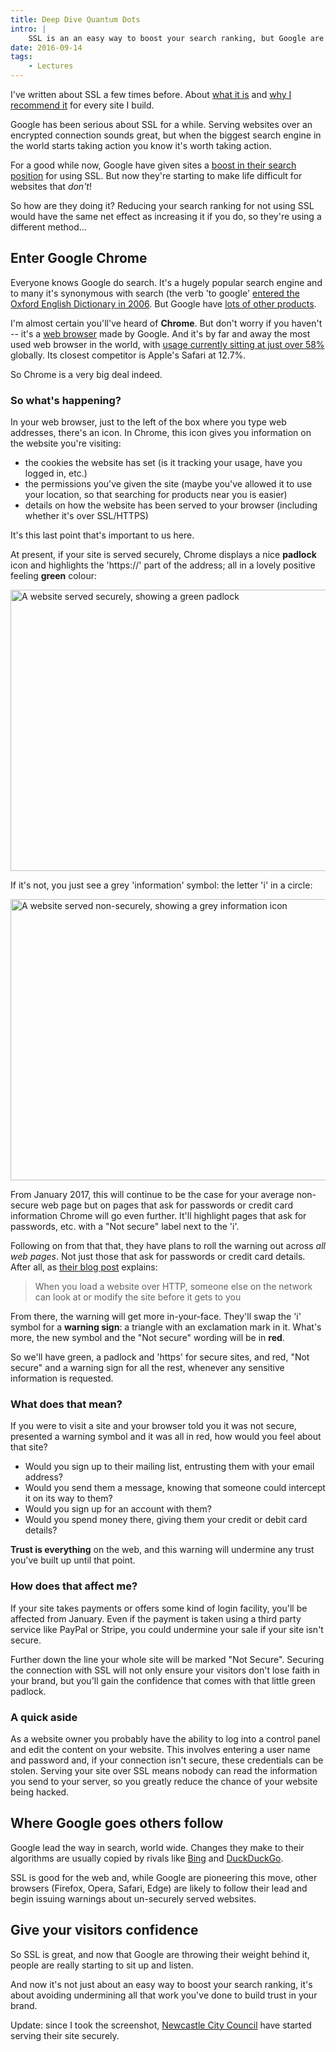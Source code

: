 ```yaml
---
title: Deep Dive Quantum Dots
intro: |
    SSL is an an easy way to boost your search ranking, but Google are introducing something much more damaging to websites that aren't served securely
date: 2016-09-14
tags:
    - Lectures
---
```


I've written about SSL a few times before. About [what it is](/resources/what-is-ssl-and-is-it-worth-the-bother) and [why I recommend it](/resources/ssl-for-everyone) for every site I build.

Google has been serious about SSL for a while. Serving websites over an encrypted connection sounds great, but when the biggest search engine in the world starts taking action you know it's worth taking action.

For a good while now, Google have given sites a [boost in their search position](https://webmasters.googleblog.com/2014/08/https-as-ranking-signal.html) for using SSL. But now they're starting to make life difficult for websites that _don't_!

So how are they doing it? Reducing your search ranking for not using SSL would have the same net effect as increasing it if you do, so they're using a different method…


## Enter Google Chrome

Everyone knows Google do search. It's a hugely popular search engine and to many it's synonymous with search (the verb 'to google' [entered the Oxford English Dictionary in 2006](https://en.wikipedia.org/wiki/Google_(verb)). But Google have [lots of other products](https://about.google/intl/en_us/products).

I'm almost certain you'll've heard of **Chrome**. But don't worry if you haven't -- it's a [web browser](/resources/whats-in-a-browser) made by Google. And it's by far and away the most used web browser in the world, with [usage currently sitting at just over 58%](https://www.w3counter.com/globalstats.php?year=2016&month=8) globally. Its closest competitor is Apple's Safari at 12.7%.

So Chrome is a very big deal indeed.


### So what's happening?

In your web browser, just to the left of the box where you type web addresses, there's an icon. In Chrome, this icon gives you information on the website you're visiting:

+ the cookies the website has set (is it tracking your usage, have you logged in, etc.)
+ the permissions you've given the site (maybe you've allowed it to use your location, so that searching for products near you is easier)
+ details on how the website has been served to your browser (including whether it's over SSL/HTTPS)

It's this last point that's important to us here.

At present, if your site is served securely, Chrome displays a nice **padlock** icon and highlights the 'https://' part of the address; all in a lovely positive feeling **green** colour:

<img src="/assets/img/resources/tempertemper-ssl.png" alt="A website served securely, showing a green padlock" width="800" height="450" loading="lazy" decoding="async" />

If it's not, you just see a grey 'information' symbol: the letter 'i' in a circle:

<img src="/assets/img/resources/newcastle-city-council-ssl.png" alt="A website served non-securely, showing a grey information icon" width="800" height="450" loading="lazy" decoding="async" />

From January 2017, this will continue to be the case for your average non-secure web page but on pages that ask for passwords or credit card information Chrome will go even further. It'll highlight pages that ask for passwords, etc. with a "Not secure" label next to the 'i'.

Following on from that that, they have plans to roll the warning out across _all web pages_. Not just those that ask for passwords or credit card details. After all, as [their blog post](https://security.googleblog.com/2016/09/moving-towards-more-secure-web.html) explains:

> When you load a website over HTTP, someone else on the network can look at or modify the site before it gets to you

From there, the warning will get more in-your-face. They'll swap the 'i' symbol for a **warning sign**: a triangle with an exclamation mark in it. What's more, the new symbol and the "Not secure" wording will be in **red**.

So we'll have green, a padlock and 'https' for secure sites, and red, "Not secure" and a warning sign for all the rest, whenever any sensitive information is requested.

### What does that mean?

If you were to visit a site and your browser told you it was not secure, presented a warning symbol and it was all in red, how would you feel about that site?

+ Would you sign up to their mailing list, entrusting them with your email address?
+ Would you send them a message, knowing that someone could intercept it on its way to them?
+ Would you sign up for an account with them?
+ Would you spend money there, giving them your credit or debit card details?

**Trust is everything** on the web, and this warning will undermine any trust you've built up until that point.

### How does that affect me?

If your site takes payments or offers some kind of login facility, you'll be affected from January. Even if the payment is taken using a third party service like PayPal or Stripe, you could undermine your sale if your site isn't secure.

Further down the line your whole site will be marked "Not Secure". Securing the connection with SSL will not only ensure your visitors don't lose faith in your brand, but you'll gain the confidence that comes with that little green padlock.

### A quick aside

As a website owner you probably have the ability to log into a control panel and edit the content on your website. This involves entering a user name and password and, if your connection isn't secure, these credentials can be stolen. Serving your site over SSL means nobody can read the information you send to your server, so you greatly reduce the chance of your website being hacked.


## Where Google goes others follow

Google lead the way in search, world wide. Changes they make to their algorithms are usually copied by rivals like [Bing](https://www.bing.com) and [DuckDuckGo](https://duckduckgo.com).

SSL is good for the web and, while Google are pioneering this move, other browsers (Firefox, Opera, Safari, Edge) are likely to follow their lead and begin issuing warnings about un-securely served websites.



## Give your visitors confidence

So SSL is great, and now that Google are throwing their weight behind it, people are really starting to sit up and listen.

And now it's not just about an easy way to boost your search ranking, it's about avoiding undermining all that work you've done to build trust in your brand.

Update: since I took the screenshot, [Newcastle City Council](https://www.newcastle.gov.uk) have started serving their site securely.
